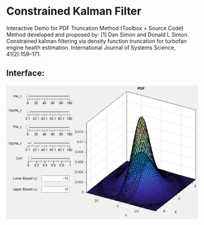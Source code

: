 # Constrained Kalman Filter
Interactive Demo for PDF Truncation Method (Toolbox + Source Code)
Method developed and proposed by: 
[1] Dan Simon and Donald L Simon. Constrained kalman filtering via density function truncation for turbofan engine health estimation. International Journal of Systems Science, 41(2):159–171.

## Interface:
![Interface](https://github.com/zachamida/ConstrainedKalmanFilter/blob/master/etc/Capture1.PNG?raw=true)
